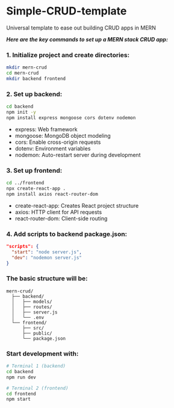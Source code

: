 # Simple-CRUD-template
Universal template to ease out building CRUD apps in MERN


***Here are the key commands to set up a MERN stack CRUD app:***

### 1. Initialize project and create directories:
```bash
mkdir mern-crud
cd mern-crud
mkdir backend frontend
```

### 2. Set up backend:
```bash
cd backend
npm init -y
npm install express mongoose cors dotenv nodemon
```
- express: Web framework
- mongoose: MongoDB object modeling
- cors: Enable cross-origin requests
- dotenv: Environment variables
- nodemon: Auto-restart server during development

### 3. Set up frontend:
```bash
cd ../frontend
npx create-react-app .
npm install axios react-router-dom
```
- create-react-app: Creates React project structure
- axios: HTTP client for API requests
- react-router-dom: Client-side routing

### 4. Add scripts to backend package.json:
```json
"scripts": {
  "start": "node server.js",
  "dev": "nodemon server.js"
}
```

### The basic structure will be:
```
mern-crud/
  ├── backend/
  │   ├── models/
  │   ├── routes/
  │   ├── server.js
  │   └── .env
  └── frontend/
      ├── src/
      ├── public/
      └── package.json
```

### Start development with:
```bash
# Terminal 1 (backend)
cd backend
npm run dev

# Terminal 2 (frontend)
cd frontend
npm start
```
